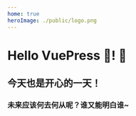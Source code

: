 ```yaml
---
home: true
heroImage: ./public/logo.png
---
```

# Hello VuePress :tada:! :100:
## 今天也是开心的一天！ 
### 未来应该何去何从呢？谁又能明白谁~
